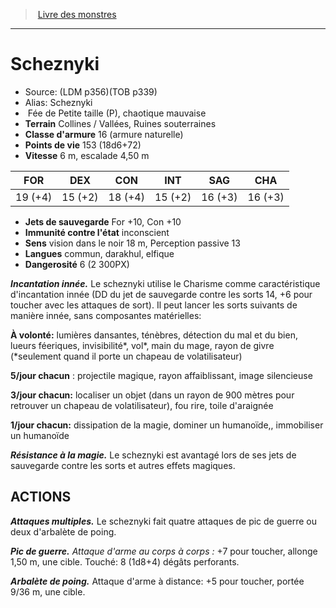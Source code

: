 ﻿> [Livre des monstres](tome_of_beasts.md)

---

# Scheznyki

- Source: (LDM p356)(TOB p339)
- Alias: Scheznyki
-  Fée de Petite taille (P), chaotique mauvaise
- **Terrain** Collines / Vallées, Ruines souterraines
- **Classe d'armure** 16 (armure naturelle)
- **Points de vie** 153 (18d6+72)
- **Vitesse** 6 m, escalade 4,50 m

|FOR|DEX|CON|INT|SAG|CHA|
|---|---|---|---|---|---|
|19 (+4)|15 (+2)|18 (+4)|15 (+2)|16 (+3)|16 (+3)|

- **Jets de sauvegarde** For +10, Con +10
- **Immunité contre l'état** inconscient
- **Sens** vision dans le noir 18 m, Perception passive 13
- **Langues** commun, darakhul, elfique
- **Dangerosité** 6 (2 300PX)

**_Incantation innée._** Le scheznyki utilise le Charisme comme caractéristique d'incantation innée (DD du jet de sauvegarde contre les sorts 14, +6 pour toucher avec les attaques de sort). Il peut lancer les sorts suivants de manière innée, sans composantes matérielles:

**À volonté:** lumières dansantes, ténèbres, détection du mal et du bien, lueurs féeriques, invisibilité*, vol*, main du mage, rayon de givre (*seulement quand il porte un chapeau de volatilisateur)

**5/jour chacun** : projectile magique, rayon affaiblissant, image silencieuse

**3/jour chacun:** localiser un objet (dans un rayon de 900 mètres pour retrouver un chapeau de volatilisateur), fou rire, toile d'araignée

**1/jour chacun:** dissipation de la magie, dominer un humanoïde,, immobiliser un humanoïde

**_Résistance à la magie._** Le scheznyki est avantagé lors de ses jets de sauvegarde contre les sorts et autres effets magiques.

## ACTIONS

**_Attaques multiples._** Le scheznyki fait quatre attaques de pic de guerre ou deux d'arbalète de poing.

**_Pic de guerre._** _Attaque d'arme au corps à corps :_ +7 pour toucher, allonge 1,50 m, une cible. Touché: 8 (1d8+4) dégâts perforants.

**_Arbalète de poing._** Attaque d'arme à distance: +5 pour toucher, portée 9/36 m, une cible.

